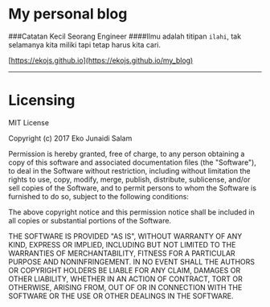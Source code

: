 # My personal blog

###Catatan Kecil Seorang Engineer
####Ilmu adalah titipan `ilahi`, tak selamanya kita miliki tapi tetap harus kita cari.

[https://ekojs.github.io](https://ekojs.github.io/my_blog)

-----

# Licensing
MIT License

Copyright (c) 2017 Eko Junaidi Salam

Permission is hereby granted, free of charge, to any person obtaining a copy
of this software and associated documentation files (the "Software"), to deal
in the Software without restriction, including without limitation the rights
to use, copy, modify, merge, publish, distribute, sublicense, and/or sell
copies of the Software, and to permit persons to whom the Software is
furnished to do so, subject to the following conditions:

The above copyright notice and this permission notice shall be included in all
copies or substantial portions of the Software.

THE SOFTWARE IS PROVIDED "AS IS", WITHOUT WARRANTY OF ANY KIND, EXPRESS OR
IMPLIED, INCLUDING BUT NOT LIMITED TO THE WARRANTIES OF MERCHANTABILITY,
FITNESS FOR A PARTICULAR PURPOSE AND NONINFRINGEMENT. IN NO EVENT SHALL THE
AUTHORS OR COPYRIGHT HOLDERS BE LIABLE FOR ANY CLAIM, DAMAGES OR OTHER
LIABILITY, WHETHER IN AN ACTION OF CONTRACT, TORT OR OTHERWISE, ARISING FROM,
OUT OF OR IN CONNECTION WITH THE SOFTWARE OR THE USE OR OTHER DEALINGS IN THE
SOFTWARE.